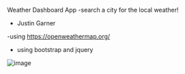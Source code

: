 Weather Dashboard App
-search a city for the local weather!
- Justin Garner 

-using https://openweathermap.org/
- using bootstrap and jquery



![image](https://user-images.githubusercontent.com/90808889/145473361-8459d099-08b8-4842-8db5-8c273ca47a5f.png)


